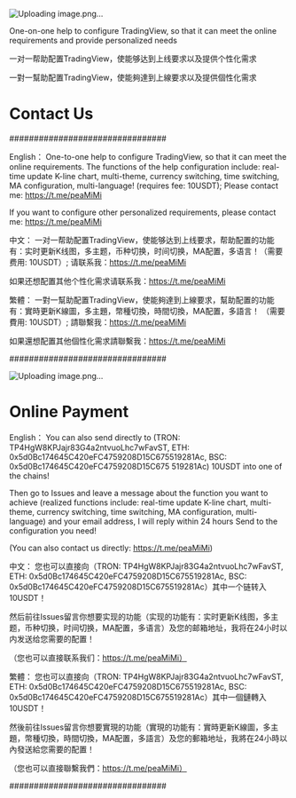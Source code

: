 ![Uploading image.png…]()

One-on-one help to configure TradingView, so that it can meet the online requirements and provide personalized needs

一对一帮助配置TradingView，使能够达到上线要求以及提供个性化需求

一對一幫助配置TradingView，使能夠達到上線要求以及提供個性化需求

# Contact Us

################################


English：
One-to-one help to configure TradingView, so that it can meet the online requirements. The functions of the help configuration include: real-time update K-line chart, multi-theme, currency switching, time switching, MA configuration, multi-language! (requires fee: 10USDT);
Please contact me: https://t.me/peaMiMi

If you want to configure other personalized requirements, please contact me: https://t.me/peaMiMi



中文：
一对一帮助配置TradingView，使能够达到上线要求，帮助配置的功能有：实时更新K线图，多主题，币种切换，时间切换，MA配置，多语言！（需要费用: 10USDT）;
请联系我：https://t.me/peaMiMi

如果还想配置其他个性化需求请联系我：https://t.me/peaMiMi



繁體：
一對一幫助配置TradingView，使能夠達到上線要求，幫助配置的功能有：實時更新K線圖，多主題，幣種切換，時間切換，MA配置，多語言！ （需要費用: 10USDT）;
請聯繫我：https://t.me/peaMiMi

如果還想配置其他個性化需求請聯繫我：https://t.me/peaMiMi


################################

![Uploading image.png…]()


# Online Payment

English：
You can also send directly to (TRON: TP4HgW8KPJajr83G4a2ntvuoLhc7wFavST, ETH: 0x5d0Bc174645C420eFC4759208D15C675519281Ac, BSC: 0x5d0Bc174645C420eFC4759208D15C675 519281Ac) 10USDT into one of the chains!

Then go to Issues and leave a message about the function you want to achieve (realized functions include: real-time update K-line chart, multi-theme, currency switching, time switching, MA configuration, multi-language) and your email address, I will reply within 24 hours Send to the configuration you need!

(You can also contact us directly: https://t.me/peaMiMi)


中文：
您也可以直接向（TRON: TP4HgW8KPJajr83G4a2ntvuoLhc7wFavST, ETH: 0x5d0Bc174645C420eFC4759208D15C675519281Ac, BSC: 0x5d0Bc174645C420eFC4759208D15C675519281Ac）其中一个链转入 10USDT！

然后前往Issues留言你想要实现的功能（实现的功能有：实时更新K线图，多主题，币种切换，时间切换，MA配置，多语言）及您的邮箱地址，我将在24小时以内发送给您需要的配置！

（您也可以直接联系我们：https://t.me/peaMiMi）



繁體：
您也可以直接向（TRON: TP4HgW8KPJajr83G4a2ntvuoLhc7wFavST, ETH: 0x5d0Bc174645C420eFC4759208D15C675519281Ac, BSC: 0x5d0Bc174645C420eFC4759208D15C675519281Ac）其中一個鏈轉入 10USDT！

然後前往Issues留言你想要實現的功能（實現的功能有：實時更新K線圖，多主題，幣種切換，時間切換，MA配置，多語言）及您的郵箱地址，我將在24小時以內發送給您需要的配置！

（您也可以直接聯繫我們：https://t.me/peaMiMi）


################################
